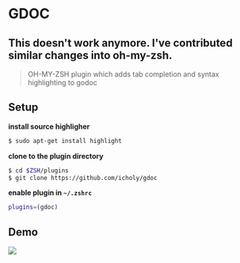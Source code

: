 # GDOC

## This doesn't work anymore. I've contributed similar changes into oh-my-zsh.

> OH-MY-ZSH plugin which adds tab completion and syntax highlighting to godoc

## Setup

**install source highligher**

``` sh
$ sudo apt-get install highlight
```

**clone to the plugin directory**

``` sh
$ cd $ZSH/plugins
$ git clone https://github.com/icholy/gdoc
```

**enable plugin in `~/.zshrc`**

``` sh
plugins=(gdoc)
```

## Demo

![](https://raw.github.com/icholy/gdoc/master/demo.gif)
